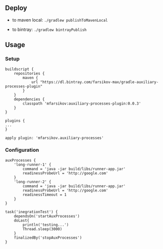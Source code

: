 ## Deploy 

* to maven local: `./gradlew publishToMavenLocal`
    
* to bintray: `./gradlew bintrayPublish`
    
## Usage
### Setup

```
buildscript {
    repositories {
        maven {
            url "https://dl.bintray.com/farsikov-max/gradle-auxiliary-processes-plugin"
        }
    }
    dependencies {
        classpath 'mfarsikov:auxiliary-processes-plugin:0.0.3'
    }
}

plugins {
...
}

apply plugin: 'mfarsikov.auxiliary-processes'
```

###  Configuration

```
auxProcesses {
    'long-runner-1' {
        command = 'java -jar build/libs/runner-app.jar'
        readinessProbeUrl = 'http://google.com'
    }
    'long-runner-2' {
        command = 'java -jar build/libs/runner-app.jar'
        readinessProbeUrl = 'http://google.com'
        readinessTimeout = 1
    }
}

task('inegrationTest') {
    dependsOn('startAuxProcesses')
    doLast{
        println('testing...')
        Thread.sleep(3000)
    }
    finalizedBy('stopAuxProcesses')
}
```